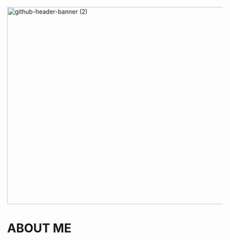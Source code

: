 <img width="1700" height="460" alt="github-header-banner (2)" src="https://github.com/user-attachments/assets/b38f1be9-99b6-4d2b-af3a-e75cf127c524" />

# ABOUT ME 
